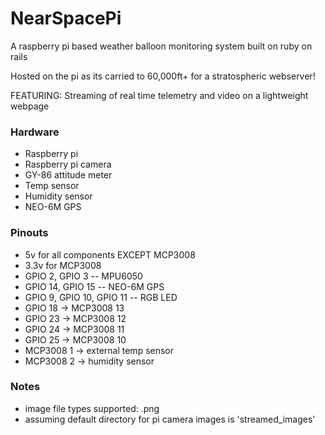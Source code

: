 # NearSpacePi

A raspberry pi based weather balloon monitoring system built on ruby on rails

Hosted on the pi as its carried to 60,000ft+ for a stratospheric webserver!

FEATURING: Streaming of real time telemetry and video on a lightweight webpage

### Hardware

* Raspberry pi
* Raspberry pi camera
* GY-86 attitude meter
* Temp sensor
* Humidity sensor
* NEO-6M GPS

### Pinouts

* 5v for all components EXCEPT MCP3008
* 3.3v for MCP3008
* GPIO 2, GPIO 3 -- MPU6050
* GPIO 14, GPIO 15 -- NEO-6M GPS
* GPIO 9, GPIO 10, GPIO 11 -- RGB LED
* GPIO 18 -> MCP3008 13
* GPIO 23 -> MCP3008 12
* GPIO 24 -> MCP3008 11
* GPIO 25 -> MCP3008 10
* MCP3008 1 -> external temp sensor
* MCP3008 2 -> humidity sensor


### Notes

* image file types supported: .png
* assuming default directory for pi camera images is 'streamed_images'
